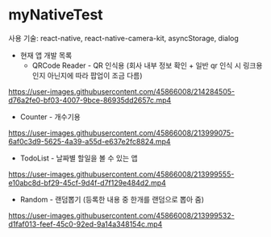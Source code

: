 

# myNativeTest
사용 기술: react-native, react-native-camera-kit, asyncStorage, dialog
 
- 현재 앱 개발 목록
  - QRCode Reader - QR 인식용 (회사 내부 정보 확인 + 일반 qr 인식 시 링크용인지 아닌지에 따라 팝업이 조금 다름)

https://user-images.githubusercontent.com/45866008/214284505-d76a2fe0-bf03-4007-9bce-86935dd2657c.mp4

  - Counter - 개수기용

https://user-images.githubusercontent.com/45866008/213999075-6af0c3d9-5625-4a39-a55d-e637e2fc8824.mp4

  - TodoList - 날짜별 할일을 볼 수 있는 앱

https://user-images.githubusercontent.com/45866008/213999555-e10abc8d-bf29-45cf-9d4f-d7f129e484d2.mp4

  - Random - 랜덤뽑기 (등록한 내용 중 한개를 랜덤으로 뽑아 줌)

https://user-images.githubusercontent.com/45866008/213999532-d1faf013-feef-45c0-92ed-9a14a348154c.mp4

